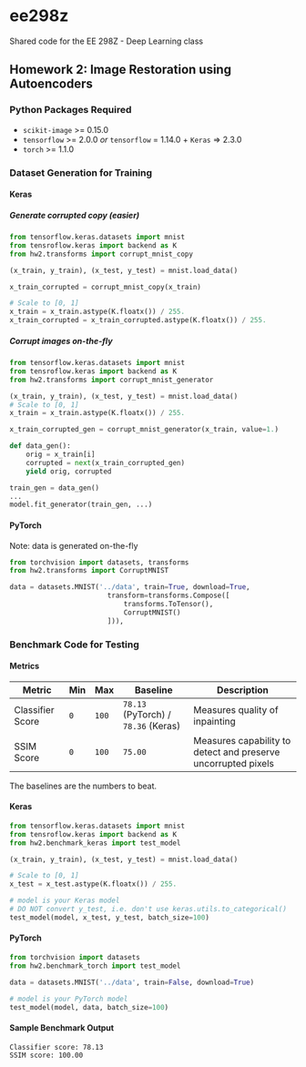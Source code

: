 # ee298z
Shared code for the EE 298Z - Deep Learning class

## Homework 2: Image Restoration using Autoencoders

### Python Packages Required
- ```scikit-image``` >= 0.15.0
- ```tensorflow``` >= 2.0.0 *or* ```tensorflow``` = 1.14.0 + ```Keras``` => 2.3.0
- ```torch``` >= 1.1.0

### Dataset Generation for Training

#### Keras

##### Generate corrupted copy (easier)
```python
from tensorflow.keras.datasets import mnist
from tensroflow.keras import backend as K
from hw2.transforms import corrupt_mnist_copy

(x_train, y_train), (x_test, y_test) = mnist.load_data()

x_train_corrupted = corrupt_mnist_copy(x_train)

# Scale to [0, 1]
x_train = x_train.astype(K.floatx()) / 255.
x_train_corrupted = x_train_corrupted.astype(K.floatx()) / 255.
```

##### Corrupt images on-the-fly
```python
from tensorflow.keras.datasets import mnist
from tensroflow.keras import backend as K
from hw2.transforms import corrupt_mnist_generator

(x_train, y_train), (x_test, y_test) = mnist.load_data()
# Scale to [0, 1]
x_train = x_train.astype(K.floatx()) / 255.

x_train_corrupted_gen = corrupt_mnist_generator(x_train, value=1.)

def data_gen():
    orig = x_train[i]
    corrupted = next(x_train_corrupted_gen)
    yield orig, corrupted

train_gen = data_gen()
...
model.fit_generator(train_gen, ...)
```

#### PyTorch
Note: data is generated on-the-fly
```python
from torchvision import datasets, transforms
from hw2.transforms import CorruptMNIST

data = datasets.MNIST('../data', train=True, download=True,
                        transform=transforms.Compose([
                            transforms.ToTensor(),
                            CorruptMNIST()
                        ])),
```

### Benchmark Code for Testing

#### Metrics
| Metric | Min | Max | Baseline | Description |
| ------ | --- | --- | -------- | ----------- |
| Classifier Score | `0` | `100` | `78.13` (PyTorch) / `78.36` (Keras) | Measures quality of inpainting |
| SSIM Score | `0` | `100` | `75.00` | Measures capability to detect and preserve uncorrupted pixels |

The baselines are the numbers to beat.

#### Keras
```python
from tensorflow.keras.datasets import mnist
from tensroflow.keras import backend as K
from hw2.benchmark_keras import test_model

(x_train, y_train), (x_test, y_test) = mnist.load_data()

# Scale to [0, 1]
x_test = x_test.astype(K.floatx()) / 255.

# model is your Keras model
# DO NOT convert y_test, i.e. don't use keras.utils.to_categorical()
test_model(model, x_test, y_test, batch_size=100)
```

#### PyTorch
```python
from torchvision import datasets
from hw2.benchmark_torch import test_model

data = datasets.MNIST('../data', train=False, download=True)

# model is your PyTorch model
test_model(model, data, batch_size=100)
```

#### Sample Benchmark Output
```
Classifier score: 78.13
SSIM score: 100.00
```
